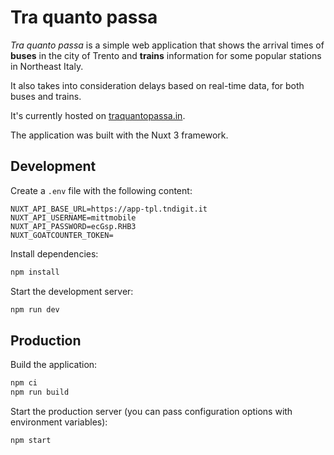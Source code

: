 # Tra quanto passa

*Tra quanto passa* is a simple web application that shows the arrival times of **buses** in the city of Trento and **trains** information for some popular stations in Northeast Italy.

It also takes into consideration delays based on real-time data, for both buses and trains.

It's currently hosted on [traquantopassa.in](https://traquantopassa.in).

The application was built with the Nuxt 3 framework. 

## Development

Create a `.env` file with the following content:

```
NUXT_API_BASE_URL=https://app-tpl.tndigit.it
NUXT_API_USERNAME=mittmobile
NUXT_API_PASSWORD=ecGsp.RHB3
NUXT_GOATCOUNTER_TOKEN=
```

Install dependencies:

```bash
npm install
```

Start the development server:

```bash
npm run dev
```

## Production

Build the application:

```bash
npm ci
npm run build
```

Start the production server (you can pass configuration options with environment variables):

```bash
npm start
```
